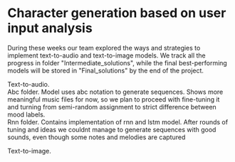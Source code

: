 # Character generation based on user input analysis
During these weeks our team explored the ways and strategies to implement text-to-audio and text-to-image models. We track all the progress in folder "Intermediate_solutions", while the final best-performing models will be stored in "Final_solutions" by the end of the project.

Text-to-audio. \
Abc folder. Model uses abc notation to generate sequences. Shows more meaningful music files for now, so we plan to proceed with fine-tuning it and turning from semi-random assignment to strict difference between mood labels. \
Rnn folder. Contains implementation of rnn and lstm model. After rounds of tuning and ideas we couldnt manage to generate sequences with good sounds, even though some notes and melodies are captured

Text-to-image.
